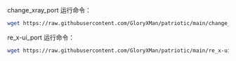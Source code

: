 change_xray_port 运行命令：
```bash
wget https://raw.githubusercontent.com/GloryXMan/patriotic/main/change_xray_port.sh && chmod +x change_xray_port.sh && bash change_xray_port.sh
```


re_x-ui_port 运行命令：
```bash
wget https://raw.githubusercontent.com/GloryXMan/patriotic/main/re_x-ui_port.sh && chmod +x re_x-ui_port.sh && bash re_x-ui_port.sh
```
